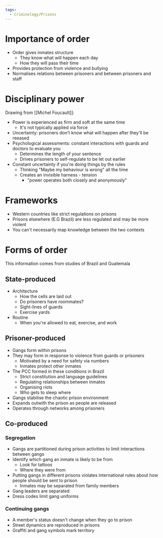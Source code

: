```yaml
---
tags:
  - Criminology/Prisons
---
```


# Importance of order
- Order gives inmates structure
	- They know what will happen each day
	- How they will pass their time
- Provides protection from violence and bullying
- Normalises relations between prisoners and between prisoners and staff

# Disciplinary power
Drawing from [[Michel Foucault]]:
- Power is experienced as firm and soft at the same time
	- It's not typically applied via force
- Uncertainty: prisoners don't know what will happen after they'll be reeased
- Psychological assessments: constant interactions with guards and doctors to evaluate you
	- Determines the length of your sentence
	- Drives prisoners to self-regulate to be let out earlier
- Constant uncertainty if you're doing things by the rules
	- Thinking "Maybe my behaviour is wrong" all the time
	- Creates an invisible harness - tension
		- "power operates both closely and anonymously"

# Frameworks
- Western countries like strict regulations on prisons
- Prisons elsewhere (E.G Brazil) are less regulated and may be more violent
- You can't necessarily map knowledge between the two contexts

# Forms of order
This information comes from studies of Brazil and Guatemala

## State-produced
- Architecture
	- How the cells are laid out
	- Do prisoners have roommates?
	- Sight-lines of guards
	- Exercise yards
- Routine
	- When you're allowed to eat, exercise, and work

## Prisoner-produced
- Gangs form within prisons
- They may form in response to violence from guards or prisoners
	- Motivated by a need for safety via numbers
	- Inmates protect other inmates
- The PCC formed in these conditions in Brazil
	- Strict constitution and language guidelines
	- Regulating relationships between inmates
	- Organising riots
	- Who gets to sleep where
- Gangs stabilise the chaotic prison environment
- Expands outwith the prison as people are released
- Operates through networks among prisoners

## Co-produced
### Segregation
- Gangs are partitioned during prison activities to limit interactions between gangs
- Identify which gang an inmate is likely to be from
	- Look for tattoos
	- Where they were from
- Putting gangs in different prisons violates international rules about how people should be sent to prison
	- Inmates may be separated from family members
- Gang leaders are separated
- Dress codes limit gang uniforms

### Continuing gangs
- A member's status doesn't change when they go to prison
- Street dynamics are reproduced in prisons
- Graffiti and gang symbols mark territory